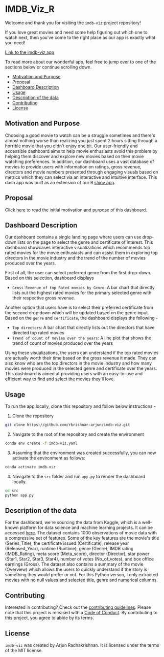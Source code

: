 # IMDB_Viz_R

Welcome and thank you for visiting the `imdb-viz` project repository!

If you love great movies and need some help figuring out which one to watch next, then you've come to the right place as our app is exactly what you need!

[Link to the imdb-viz app](https://imdb-viz-app.onrender.com)

To read more about our wonderful app, feel free to jump over to one of the sections below or continue scrolling down.

- [Motivation and Purpose](#motivation-and-purpose)
- [Proposal](#proposal)
- [Dashboard Description](#dashboard-description)
- [Usage](#usage)
- [Description of the data](#description-of-the-data)
- [Contributing](#contributing)
- [License](#license)

## Motivation and Purpose

Choosing a good movie to watch can be a struggle sometimes and there's almost nothing worse than realizing you just spent 2 hours sitting through a horrible movie that you didn't enjoy one bit. Our user-friendly and accessible dashboard aims to help movie enthusiasts avoid this problem by helping them discover and explore new movies based on their movie watching preferences. In addition, our dashboard uses a vast database of movies to provide users with information on ratings, gross revenue, directors and movie numbers presented through engaging visuals based on metrics which they can select via an interactive and intuitive interface. This dash app was built as an extension of our R [shiny app](https://arjunrk.shinyapps.io/IMDB_Viz_R/).

## Proposal

Click [here](https://github.com/UBC-MDS/IMDB_Viz_R/blob/main/reports/proposal.md) to read the initial motivation and purpose of this dashboard.

## Dashboard Description

Our dashboard contains a single landing page where users can use drop-down lists on the page to select the genre and certificate of interest. This dashboard showcases interactive visualizations which recommends top rated movies for the movie enthusiasts and can assist them in exploring top directors in the movie industry and the trend of the number of movies produced over the years.

First of all, the user can select preferred genre from the first drop-down. Based on this selection, dashboard displays

- `Gross Revenue of top Rated movies by Genre`: A bar chart that directly lists out the highest rated movies for the primary selected genre with their respective gross revenue.

Another option that users have is to select their preferred certificate from the second drop down which will be updated based on the genre input. Based on the `genre` and `certificate`, the dashboard displays the following -

- `Top directors`: A bar chart that directly lists out the directors that have directed top rated movies
- `Trend of count of movies over the years`: A line plot that shows the trend of count of movies produced over the years

Using these visualizations, the users can understand if the top rated movies are actually worth their time based on the gross revenue it made. They can also know who are the top directors in the movie industry and how many movies were produced in the selected genre and certificate over the years. This dashboard is aimed at providing users with an easy-to-use and efficient way to find and select the movies they'll love.

## Usage

To run the app locally, clone this repository and follow below instructions -

1. Clone the repository

```bash
git clone https://github.com/rkrishnan-arjun/imdb-viz.git
```

2. Navigate to the root of the repository and create the environment

```bash
conda env create -f imdb-viz.yaml
```

3. Assuming that the environment was created successfully, you can now activate the environment as follows:

```bash
conda activate imdb-viz
```

4. Navigate to the `src` folder and run `app.py` to render the dashboard locally.

```bash
cd src
python app.py
```

## Description of the data

For the dashboard, we're sourcing the data from Kaggle, which is a well-known platform for data science and machine learning projects. It can be accessed [here](https://www.kaggle.com/datasets/harshitshankhdhar/imdb-dataset-of-top-1000-movies-and-tv-shows). The dataset contains 1000 observations of movie data with a compressive set of features. Some of the key features are the movie's title (Series_Title), the certificate issued (Certificate), release year (Released_Year), runtime (Runtime), genre (Genre), IMDB rating (IMDB_Rating), meta score (Meta_score), director (Director), star power (Star1, Star2, Star3, Star4), number of votes (No_of_votes), and box office earnings (Gross). The dataset also contains a summary of the movie (Overview) which allows the users to quickly understand if the story is something they would prefer or not. For this Python verson, I only extracted movies with no null values and selected title, genre and numerical columns.

## Contributing

Interested in contributing? Check out the [contributing guidelines](https://github.com/rkrishnan-arjun/imdb-viz/blob/main/CONTRIBUTING.md). Please note that this project is released with a [Code of Conduct](https://github.com/rkrishnan-arjun/imdb-viz/blob/main/CODE_OF_CONDUCT.md). By contributing to this project, you agree to abide by its terms.

## License

`imdb-viz` was created by Arjun Radhakrishnan. It is licensed under the terms of the MIT license.
